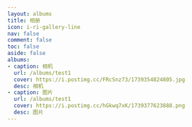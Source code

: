 ```yaml
---
layout: albums
title: 相册
icon: i-ri-gallery-line
nav: false
comment: false
toc: false
aside: false
albums:
- caption: 相机
  url: /albums/test1
  cover: https://i.postimg.cc/FRcSnz73/1739354824805.jpg
  desc: 相机
- caption: 图片
  url: /albums/test1
  cover: https://i.postimg.cc/hGkwq7xK/1739377623888.png
  desc: 图片
---
```

